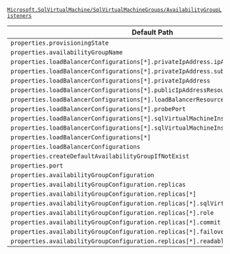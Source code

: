[`Microsoft.SqlVirtualMachine/SqlVirtualMachineGroups/AvailabilityGroupListeners`](https://docs.microsoft.com/en-us/azure/templates/microsoft.sqlvirtualmachine/sqlvirtualmachinegroups/availabilitygrouplisteners)

| Default Path | Alias |
|---|---|
| `properties.provisioningState` | `Microsoft.SqlVirtualMachine/SqlVirtualMachineGroups/AvailabilityGroupListeners/provisioningState` |
| `properties.availabilityGroupName` | `Microsoft.SqlVirtualMachine/SqlVirtualMachineGroups/AvailabilityGroupListeners/availabilityGroupName` |
| `properties.loadBalancerConfigurations[*].privateIpAddress.ipAddress` | `Microsoft.SqlVirtualMachine/SqlVirtualMachineGroups/AvailabilityGroupListeners/loadBalancerConfigurations[*].privateIpAddress.ipAddress` |
| `properties.loadBalancerConfigurations[*].privateIpAddress.subnetResourceId` | `Microsoft.SqlVirtualMachine/SqlVirtualMachineGroups/AvailabilityGroupListeners/loadBalancerConfigurations[*].privateIpAddress.subnetResourceId` |
| `properties.loadBalancerConfigurations[*].privateIpAddress` | `Microsoft.SqlVirtualMachine/SqlVirtualMachineGroups/AvailabilityGroupListeners/loadBalancerConfigurations[*].privateIpAddress` |
| `properties.loadBalancerConfigurations[*].publicIpAddressResourceId` | `Microsoft.SqlVirtualMachine/SqlVirtualMachineGroups/AvailabilityGroupListeners/loadBalancerConfigurations[*].publicIpAddressResourceId` |
| `properties.loadBalancerConfigurations[*].loadBalancerResourceId` | `Microsoft.SqlVirtualMachine/SqlVirtualMachineGroups/AvailabilityGroupListeners/loadBalancerConfigurations[*].loadBalancerResourceId` |
| `properties.loadBalancerConfigurations[*].probePort` | `Microsoft.SqlVirtualMachine/SqlVirtualMachineGroups/AvailabilityGroupListeners/loadBalancerConfigurations[*].probePort` |
| `properties.loadBalancerConfigurations[*].sqlVirtualMachineInstances[*]` | `Microsoft.SqlVirtualMachine/SqlVirtualMachineGroups/AvailabilityGroupListeners/loadBalancerConfigurations[*].sqlVirtualMachineInstances[*]` |
| `properties.loadBalancerConfigurations[*].sqlVirtualMachineInstances` | `Microsoft.SqlVirtualMachine/SqlVirtualMachineGroups/AvailabilityGroupListeners/loadBalancerConfigurations[*].sqlVirtualMachineInstances` |
| `properties.loadBalancerConfigurations[*]` | `Microsoft.SqlVirtualMachine/SqlVirtualMachineGroups/AvailabilityGroupListeners/loadBalancerConfigurations[*]` |
| `properties.loadBalancerConfigurations` | `Microsoft.SqlVirtualMachine/SqlVirtualMachineGroups/AvailabilityGroupListeners/loadBalancerConfigurations` |
| `properties.createDefaultAvailabilityGroupIfNotExist` | `Microsoft.SqlVirtualMachine/SqlVirtualMachineGroups/AvailabilityGroupListeners/createDefaultAvailabilityGroupIfNotExist` |
| `properties.port` | `Microsoft.SqlVirtualMachine/SqlVirtualMachineGroups/AvailabilityGroupListeners/port` |
| `properties.availabilityGroupConfiguration` | `Microsoft.SqlVirtualMachine/sqlVirtualMachineGroups/availabilityGroupListeners/availabilityGroupConfiguration` |
| `properties.availabilityGroupConfiguration.replicas` | `Microsoft.SqlVirtualMachine/sqlVirtualMachineGroups/availabilityGroupListeners/availabilityGroupConfiguration.replicas` |
| `properties.availabilityGroupConfiguration.replicas[*]` | `Microsoft.SqlVirtualMachine/sqlVirtualMachineGroups/availabilityGroupListeners/availabilityGroupConfiguration.replicas[*]` |
| `properties.availabilityGroupConfiguration.replicas[*].sqlVirtualMachineInstanceId` | `Microsoft.SqlVirtualMachine/sqlVirtualMachineGroups/availabilityGroupListeners/availabilityGroupConfiguration.replicas[*].sqlVirtualMachineInstanceId` |
| `properties.availabilityGroupConfiguration.replicas[*].role` | `Microsoft.SqlVirtualMachine/sqlVirtualMachineGroups/availabilityGroupListeners/availabilityGroupConfiguration.replicas[*].role` |
| `properties.availabilityGroupConfiguration.replicas[*].commit` | `Microsoft.SqlVirtualMachine/sqlVirtualMachineGroups/availabilityGroupListeners/availabilityGroupConfiguration.replicas[*].commit` |
| `properties.availabilityGroupConfiguration.replicas[*].failover` | `Microsoft.SqlVirtualMachine/sqlVirtualMachineGroups/availabilityGroupListeners/availabilityGroupConfiguration.replicas[*].failover` |
| `properties.availabilityGroupConfiguration.replicas[*].readableSecondary` | `Microsoft.SqlVirtualMachine/sqlVirtualMachineGroups/availabilityGroupListeners/availabilityGroupConfiguration.replicas[*].readableSecondary` |

